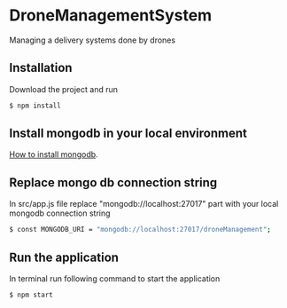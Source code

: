 # DroneManagementSystem
Managing a delivery systems done by drones

## Installation

Download the project and run 

```bash
$ npm install
```

## Install mongodb in your local environment

[How to install mongodb](https://www.mongodb.com/docs/manual/administration/install-community/).

## Replace mongo db connection string

In src/app.js file replace "mongodb://localhost:27017" part with your local mongodb connection string

```bash
$ const MONGODB_URI = "mongodb://localhost:27017/droneManagement";
```

## Run the application

In terminal run following command to start the application

```bash
$ npm start
```
